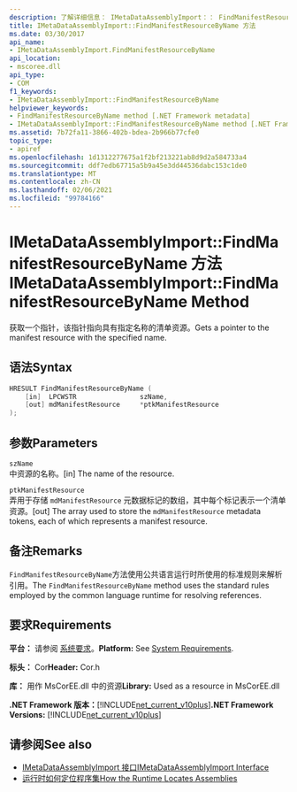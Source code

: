 ```yaml
---
description: 了解详细信息： IMetaDataAssemblyImport：： FindManifestResourceByName 方法
title: IMetaDataAssemblyImport::FindManifestResourceByName 方法
ms.date: 03/30/2017
api_name:
- IMetaDataAssemblyImport.FindManifestResourceByName
api_location:
- mscoree.dll
api_type:
- COM
f1_keywords:
- IMetaDataAssemblyImport::FindManifestResourceByName
helpviewer_keywords:
- FindManifestResourceByName method [.NET Framework metadata]
- IMetaDataAssemblyImport::FindManifestResourceByName method [.NET Framework metadata]
ms.assetid: 7b72fa11-3866-402b-bdea-2b966b77cfe0
topic_type:
- apiref
ms.openlocfilehash: 1d1312277675a1f2bf213221ab8d9d2a584733a4
ms.sourcegitcommit: ddf7edb67715a5b9a45e3dd44536dabc153c1de0
ms.translationtype: MT
ms.contentlocale: zh-CN
ms.lasthandoff: 02/06/2021
ms.locfileid: "99784166"
---
```

# <a name="imetadataassemblyimportfindmanifestresourcebyname-method"></a><span data-ttu-id="d625f-103">IMetaDataAssemblyImport::FindManifestResourceByName 方法</span><span class="sxs-lookup"><span data-stu-id="d625f-103">IMetaDataAssemblyImport::FindManifestResourceByName Method</span></span>

<span data-ttu-id="d625f-104">获取一个指针，该指针指向具有指定名称的清单资源。</span><span class="sxs-lookup"><span data-stu-id="d625f-104">Gets a pointer to the manifest resource with the specified name.</span></span>  
  
## <a name="syntax"></a><span data-ttu-id="d625f-105">语法</span><span class="sxs-lookup"><span data-stu-id="d625f-105">Syntax</span></span>  
  
```cpp
HRESULT FindManifestResourceByName (  
    [in]  LPCWSTR                szName,
    [out] mdManifestResource     *ptkManifestResource  
);
```  
  
## <a name="parameters"></a><span data-ttu-id="d625f-106">参数</span><span class="sxs-lookup"><span data-stu-id="d625f-106">Parameters</span></span>  

 `szName`  
 <span data-ttu-id="d625f-107">中资源的名称。</span><span class="sxs-lookup"><span data-stu-id="d625f-107">[in] The name of the resource.</span></span>  
  
 `ptkManifestResource`  
 <span data-ttu-id="d625f-108">弄用于存储 `mdManifestResource` 元数据标记的数组，其中每个标记表示一个清单资源。</span><span class="sxs-lookup"><span data-stu-id="d625f-108">[out] The array used to store the `mdManifestResource` metadata tokens, each of which represents a manifest resource.</span></span>  
  
## <a name="remarks"></a><span data-ttu-id="d625f-109">备注</span><span class="sxs-lookup"><span data-stu-id="d625f-109">Remarks</span></span>  

 <span data-ttu-id="d625f-110">`FindManifestResourceByName`方法使用公共语言运行时所使用的标准规则来解析引用。</span><span class="sxs-lookup"><span data-stu-id="d625f-110">The `FindManifestResourceByName` method uses the standard rules employed by the common language runtime for resolving references.</span></span>  
  
## <a name="requirements"></a><span data-ttu-id="d625f-111">要求</span><span class="sxs-lookup"><span data-stu-id="d625f-111">Requirements</span></span>  

 <span data-ttu-id="d625f-112">**平台：** 请参阅 [系统要求](../../get-started/system-requirements.md)。</span><span class="sxs-lookup"><span data-stu-id="d625f-112">**Platform:** See [System Requirements](../../get-started/system-requirements.md).</span></span>  
  
 <span data-ttu-id="d625f-113">**标头：** Cor</span><span class="sxs-lookup"><span data-stu-id="d625f-113">**Header:** Cor.h</span></span>  
  
 <span data-ttu-id="d625f-114">**库：** 用作 MsCorEE.dll 中的资源</span><span class="sxs-lookup"><span data-stu-id="d625f-114">**Library:** Used as a resource in MsCorEE.dll</span></span>  
  
 <span data-ttu-id="d625f-115">**.NET Framework 版本：**[!INCLUDE[net_current_v10plus](../../../../includes/net-current-v10plus-md.md)]</span><span class="sxs-lookup"><span data-stu-id="d625f-115">**.NET Framework Versions:** [!INCLUDE[net_current_v10plus](../../../../includes/net-current-v10plus-md.md)]</span></span>  
  
## <a name="see-also"></a><span data-ttu-id="d625f-116">请参阅</span><span class="sxs-lookup"><span data-stu-id="d625f-116">See also</span></span>

- [<span data-ttu-id="d625f-117">IMetaDataAssemblyImport 接口</span><span class="sxs-lookup"><span data-stu-id="d625f-117">IMetaDataAssemblyImport Interface</span></span>](imetadataassemblyimport-interface.md)
- [<span data-ttu-id="d625f-118">运行时如何定位程序集</span><span class="sxs-lookup"><span data-stu-id="d625f-118">How the Runtime Locates Assemblies</span></span>](../../deployment/how-the-runtime-locates-assemblies.md)
